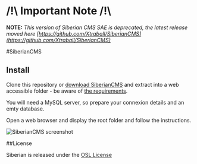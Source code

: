 # /!\ Important Note /!\

**NOTE:** *This version of Siberian CMS SAE is deprecated, the latest release moved here [https://github.com/Xtraball/SiberianCMS](https://github.com/Xtraball/SiberianCMS)*

#SiberianCMS

## Install

Clone this repository or [download SiberianCMS](http://www.siberiancms.com/download/) and extract into a web accessible folder - be aware of [the requirements](http://www.siberiancms.com/download/).

You will need a MySQL server, so prepare your connexion details and an emty database.

Open a web browser and display the root folder and follow the instructions.

![SiberianCMS screenshot](screenshot.png "SiberianCMS screenshot")

##License

Siberian is released under the [OSL License](http://www.siberiancms.com/license/)

